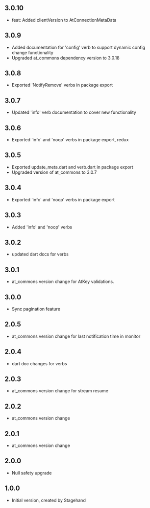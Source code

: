 ## 3.0.10
- feat: Added clientVersion to AtConnectionMetaData
## 3.0.9
- Added documentation for 'config' verb to support dynamic config change functionality
- Upgraded at_commons dependency version to 3.0.18
## 3.0.8
- Exported 'NotifyRemove' verbs in package export
## 3.0.7
- Updated 'info' verb documentation to cover new functionality
## 3.0.6
- Exported 'info' and 'noop' verbs in package export, redux
## 3.0.5
- Exported update_meta.dart and verb.dart in package export
- Upgraded version of at_commons to 3.0.7
## 3.0.4
- Exported 'info' and 'noop' verbs in package export
## 3.0.3
- Added 'info' and 'noop' verbs
## 3.0.2
- updated dart docs for verbs
## 3.0.1
- at_commons version change for AtKey validations.
## 3.0.0
- Sync pagination feature
## 2.0.5
- at_commons version change for last notification time in monitor
## 2.0.4
- dart doc changes for verbs
## 2.0.3
- at_commons version change for stream resume
## 2.0.2
- at_commons version change
## 2.0.1
- at_commons version change
## 2.0.0
- Null safety upgrade
## 1.0.0
- Initial version, created by Stagehand


